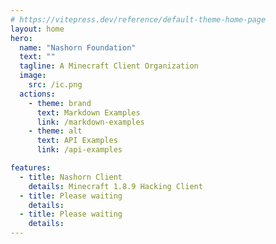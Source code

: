 ```yaml
---
# https://vitepress.dev/reference/default-theme-home-page
layout: home
hero:
  name: "Nashorn Foundation"
  text: ""
  tagline: A Minecraft Client Organization
  image:
    src: /ic.png
  actions:
    - theme: brand
      text: Markdown Examples
      link: /markdown-examples
    - theme: alt
      text: API Examples
      link: /api-examples

features:
  - title: Nashorn Client
    details: Minecraft 1.8.9 Hacking Client
  - title: Please waiting
    details: 
  - title: Please waiting
    details: 
---
```


